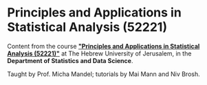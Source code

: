# Principles and Applications in Statistical Analysis (52221)

Content from the course [**"Principles and Applications in Statistical Analysis (52221)"**](https://shnaton.huji.ac.il/index.php/NewSyl/52221/2/2025/) at The Hebrew University of Jerusalem, in the **Department of Statistics and Data Science**.

Taught by Prof. Micha Mandel; tutorials by Mai Mann and Niv Brosh.
